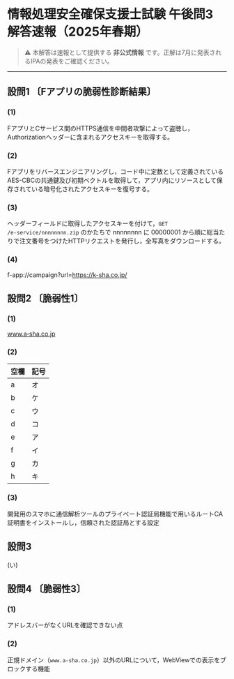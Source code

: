 # 情報処理安全確保支援士試験 午後問3 解答速報（2025年春期）

> ⚠️ 本解答は速報として提供する **非公式情報** です。正解は7月に発表されるIPAの発表をご確認ください。

---
## 設問1 〔Fアプリの脆弱性診断結果〕
### (1)
FアプリとCサービス間のHTTPS通信を中間者攻撃によって盗聴し，Authorizationヘッダーに含まれるアクセスキーを取得する。  
### (2)
Fアプリをリバースエンジニアリングし，コード中に定数として定義されているAES-CBCの共通鍵及び初期ベクトルを取得して，アプリ内にリソースとして保存されている暗号化されたアクセスキーを復号する。
### (3)  
ヘッダーフィールドに取得したアクセスキーを付けて，`GET /e‑service/nnnnnnnn.zip` のかたちで nnnnnnnn に 00000001 から順に総当たりで注文番号をつけたHTTPリクエストを発行し，全写真をダウンロードする。  
### (4)
f-app://campaign?url=https://k-sha.co.jp/

## 設問2 〔脆弱性1〕
### (1)  
www.a‑sha.co.jp
### (2)  
| 空欄 | 記号 |
|----|----|
| a | オ |
| b | ケ |
| c | ウ |
| d | コ |
| e | ア |
| f | イ |
| g | カ |
| h | キ |   

### (3)  
開発用のスマホに通信解析ツールのプライベート認証局機能で用いるルートCA証明書をインストールし，信頼された認証局とする設定  

## 設問3  
(い)  

## 設問4 〔脆弱性3〕
### (1)
アドレスバーがなくURLを確認できない点  
### (2)
正規ドメイン（`www.a‑sha.co.jp`）以外のURLについて，WebViewでの表示をブロックする機能  
